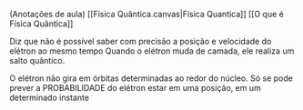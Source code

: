 (Anotações de aula)
[[Física Quântica.canvas|Física Quantica]]
[[O que é Física Quântica]]

Diz que não é possível saber com precisão a posição e velocidade do elétron ao mesmo tempo
Quando o elétron muda de camada, ele realiza um salto quântico.

O elétron não gira em órbitas determinadas ao redor do núcleo.
Só se pode prever a PROBABILIDADE do elétron estar em uma posição, em um determinado instante